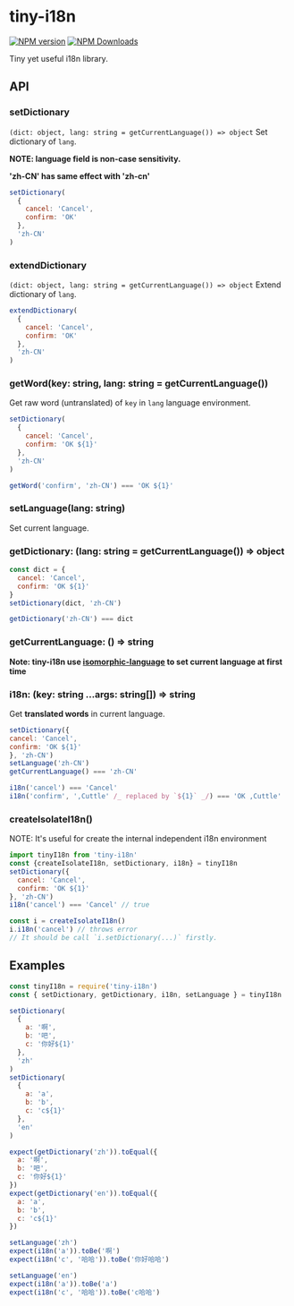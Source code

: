 # tiny-i18n

[![NPM version](https://img.shields.io/npm/v/tiny-i18n.svg?style=flat-square)](https://www.npmjs.com/package/tiny-i18n)
[![NPM Downloads](https://img.shields.io/npm/dm/tiny-i18n.svg?style=flat-square&maxAge=43200)](https://www.npmjs.com/package/tiny-i18n)

Tiny yet useful i18n library.

## API

### setDictionary

`(dict: object, lang: string = getCurrentLanguage()) => object`
Set dictionary of `lang`.

**NOTE: language field is non-case sensitivity.**

**'zh-CN' has same effect with 'zh-cn'**

```javascript
setDictionary(
  {
    cancel: 'Cancel',
    confirm: 'OK'
  },
  'zh-CN'
)
```

### extendDictionary

`(dict: object, lang: string = getCurrentLanguage()) => object`
Extend dictionary of `lang`.

```javascript
extendDictionary(
  {
    cancel: 'Cancel',
    confirm: 'OK'
  },
  'zh-CN'
)
```

### getWord(key: string, lang: string = getCurrentLanguage())

Get raw word (untranslated) of `key` in `lang` language environment.

```javascript
setDictionary(
  {
    cancel: 'Cancel',
    confirm: 'OK ${1}'
  },
  'zh-CN'
)

getWord('confirm', 'zh-CN') === 'OK ${1}'
```

### setLanguage(lang: string)

Set current language.

### getDictionary: (lang: string = getCurrentLanguage()) => object

```javascript
const dict = {
  cancel: 'Cancel',
  confirm: 'OK ${1}'
}
setDictionary(dict, 'zh-CN')

getDictionary('zh-CN') === dict
```

### getCurrentLanguage: () => string

**Note: tiny-i18n use [isomorphic-language](https://www.npmjs.com/package/isomorphic-language) to set current language at first time**

### i18n: (key: string ...args: string[]) => string

Get **translated words** in current language.

```javascript
setDictionary({
cancel: 'Cancel',
confirm: 'OK ${1}'
}, 'zh-CN')
setLanguage('zh-CN')
getCurrentLanguage() === 'zh-CN'

i18n('cancel') === 'Cancel'
i18n('confirm', ',Cuttle' /_ replaced by `${1}` _/) === 'OK ,Cuttle'

````
### createIsolateI18n()

NOTE: It's useful for create the internal independent i18n environment

```javascript
import tinyI18n from 'tiny-i18n'
const {createIsolateI18n, setDictionary, i18n} = tinyI18n
setDictionary({
  cancel: 'Cancel',
  confirm: 'OK ${1}'
}, 'zh-CN')
i18n('cancel') === 'Cancel' // true

const i = createIsolateI18n()
i.i18n('cancel') // throws error
// It should be call `i.setDictionary(...)` firstly.
````

## Examples

```javascript
const tinyI18n = require('tiny-i18n')
const { setDictionary, getDictionary, i18n, setLanguage } = tinyI18n

setDictionary(
  {
    a: '啊',
    b: '吧',
    c: '你好${1}'
  },
  'zh'
)
setDictionary(
  {
    a: 'a',
    b: 'b',
    c: 'c${1}'
  },
  'en'
)

expect(getDictionary('zh')).toEqual({
  a: '啊',
  b: '吧',
  c: '你好${1}'
})
expect(getDictionary('en')).toEqual({
  a: 'a',
  b: 'b',
  c: 'c${1}'
})

setLanguage('zh')
expect(i18n('a')).toBe('啊')
expect(i18n('c', '哈哈')).toBe('你好哈哈')

setLanguage('en')
expect(i18n('a')).toBe('a')
expect(i18n('c', '哈哈')).toBe('c哈哈')
```

